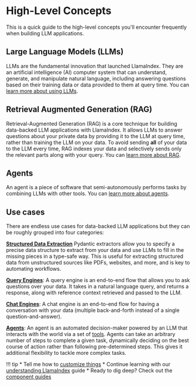 # High-Level Concepts

This is a quick guide to the high-level concepts you'll encounter frequently when building LLM applications.

## Large Language Models (LLMs)

LLMs are the fundamental innovation that launched LlamaIndex. They are an artificial intelligence (AI) computer system that can understand, generate, and manipulate natural language, including answering questions based on their training data or data provided to them at query time. You can [learn more about using LLMs](../understanding/using_llms/using_llms.md).

## Retrieval Augmented Generation (RAG)

Retrieval-Augmented Generation (RAG) is a core technique for building data-backed LLM applications with LlamaIndex. It allows LLMs to answer questions about your private data by providing it to the LLM at query time, rather than training the LLM on your data. To avoid sending **all** of your data to the LLM every time, RAG indexes your data and selectively sends only the relevant parts along with your query. You can [learn more about RAG](../understanding/rag/index.md).

## Agents

An agent is a piece of software that semi-autonomously performs tasks by combining LLMs with other tools. You can [learn more about agents](../understanding/agent/index.md).

## Use cases

There are endless use cases for data-backed LLM applications but they can be roughly grouped into four categories:

[**Structured Data Extraction**](../use_cases/extraction.md)
Pydantic extractors allow you to specify a precise data structure to extract from your data and use LLMs to fill in the missing pieces in a type-safe way. This is useful for extracting structured data from unstructured sources like PDFs, websites, and more, and is key to automating workflows.

[**Query Engines**](../module_guides/deploying/query_engine/index.md):
A query engine is an end-to-end flow that allows you to ask questions over your data. It takes in a natural language query, and returns a response, along with reference context retrieved and passed to the LLM.

[**Chat Engines**](../module_guides/deploying/chat_engines/index.md):
A chat engine is an end-to-end flow for having a conversation with your data (multiple back-and-forth instead of a single question-and-answer).

[**Agents**](../module_guides/deploying/agents/index.md):
An agent is an automated decision-maker powered by an LLM that interacts with the world via a set of [tools](../module_guides/deploying/agents/tools.md). Agents can take an arbitrary number of steps to complete a given task, dynamically deciding on the best course of action rather than following pre-determined steps. This gives it additional flexibility to tackle more complex tasks.

!!! tip
    * Tell me how to [customize things](./customization.md)
    * Continue learning with our [understanding LlamaIndex](../understanding/index.md) guide
    * Ready to dig deep? Check out the [component guides](../module_guides/index.md)
